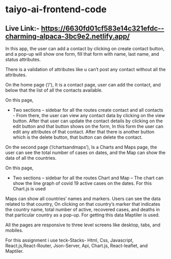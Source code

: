 # taiyo-ai-frontend-code

## Live Link:- https://6630fd01cf583e14c321efdc--charming-alpaca-3bc9e2.netlify.app/
In this app, the user can add a contact by clicking on create contact button, and a pop-up will show one form, fill that form with name, last name, and status attributes.

There is a validation of attributes like u can’t post any contact without all the attributes.

On the home page (‘/’), It is a contact page, user can add the contact, and below that the list of all the contacts available.

On this page,

- Two sections –
sidebar for all the routes
create contact and all contacts -
From there, the user can view any contact data by clicking on the view button. After that user can update the contact details by clicking on the edit button and that button shows on the form, In this form the user can edit any attributes of that contact. After that there is another button which is the delete button, that button can delete the contact.

On the second page (‘/chartsandmaps’), Is a Charts and Maps page, the user can see the total number of cases on dates, and the Map can show the data of all the countries.

On this page,

- Two sections –
sidebar for all the routes
Chart and Map –
The chart can show the line graph of covid 19 active cases on the dates. For this Chart.js is used

Maps can show all countries’ names and markers. Users can see the data related to that country, On clicking on that country’s marker that indicates the country name, total number of active, recovered cases, and deaths in that particular country as a pop-up. For getting this data Maptiler is used.

All the pages are responsive to three level screens like desktop, tabs, and mobiles.

For this assignment i use teck-Stacks-
Html, Css, Javascript, React.js,React-Router, Json-Server, Api, Chart.js, React-leaflet, and Maptiler.
